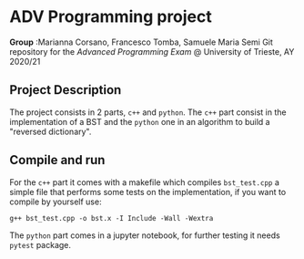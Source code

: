 # ADV Programming project
**Group** :Marianna Corsano, Francesco Tomba, Samuele Maria Semi
Git repository for the *Advanced Programming Exam* @ University of Trieste, AY 2020/21

## Project Description
The project consists in 2 parts, `c++` and `python`.
The `c++` part consist in the implementation of a BST and the `python` one in an algorithm to build a "reversed dictionary".

## Compile and run
For the `c++` part it comes with a makefile which compiles `bst_test.cpp` a simple file that performs some tests on the implementation, if you want to compile by yourself use:
```makefile
g++ bst_test.cpp -o bst.x -I Include -Wall -Wextra
```
The `python` part comes in a jupyter notebook, for further testing it needs `pytest` package.
